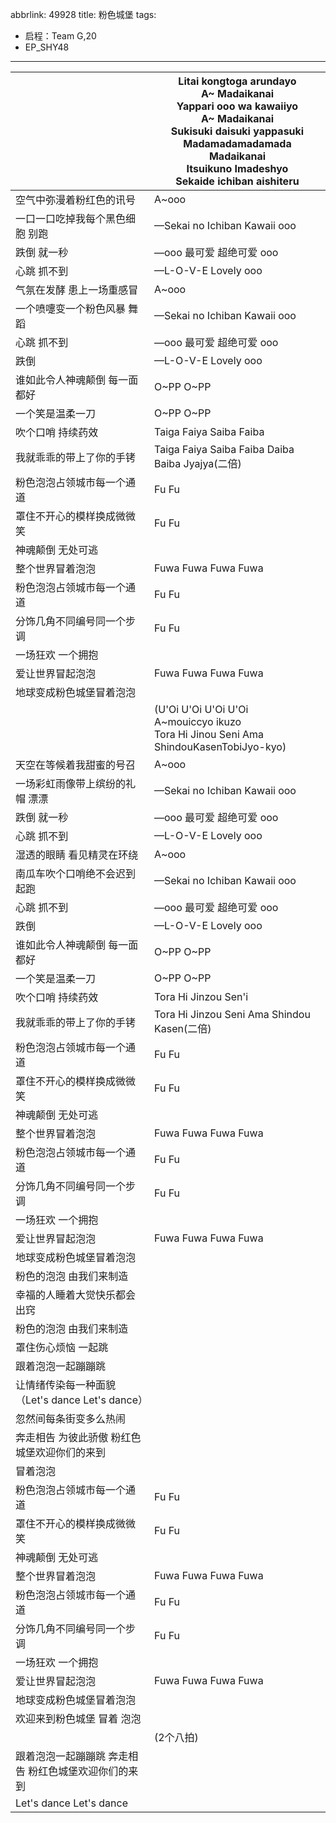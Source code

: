 abbrlink: 49928
title: 粉色城堡
tags:
  - 启程：Team G,20
  - EP_SHY48
---
|      |Litai kongtoga arundayo<br>A~ Madaikanai<br>Yappari ooo wa kawaiiyo<br>A~ Madaikanai<br>Sukisuki daisuki yappasuki<br>Madamadamadamada Madaikanai<br>Itsuikuno Imadeshyo<br>Sekaide ichiban aishiteru|
|--|--|
|空气中弥漫着粉红色的讯号|A~ooo|
|一口一口吃掉我每个黑色细胞 别跑|—Sekai no Ichiban Kawaii ooo|
|跌倒 就一秒 |—ooo 最可爱 超绝可爱 ooo|
|心跳 抓不到|—L-O-V-E Lovely ooo|
|气氛在发酵 患上一场重感冒|A~ooo|
|一个喷嚏变一个粉色风暴 舞蹈|—Sekai no Ichiban Kawaii ooo|
|心跳 抓不到 |—ooo 最可爱 超绝可爱 ooo|
|跌倒|—L-O-V-E Lovely ooo|
|谁如此令人神魂颠倒 每一面都好|O~PP O~PP|
|一个笑是温柔一刀|O~PP O~PP|
|吹个口哨 持续药效|Taiga Faiya Saiba Faiba|
|我就乖乖的带上了你的手铐|Taiga Faiya Saiba Faiba Daiba Baiba Jyajya(二倍)|
|粉色泡泡占领城市每一个通道|Fu Fu|
|罩住不开心的模样换成微微笑|Fu Fu|
|神魂颠倒 无处可逃|      |
|整个世界冒着泡泡|Fuwa Fuwa Fuwa Fuwa|
|粉色泡泡占领城市每一个通道|Fu Fu|
|分饰几角不同编号同一个步调|Fu Fu|
|一场狂欢 一个拥抱|      |
|爱让世界冒起泡泡|Fuwa Fuwa Fuwa Fuwa|
|地球变成粉色城堡冒着泡泡|      |
|      |(U'Oi U'Oi U'Oi U'Oi<br>A~mouiccyo ikuzo<br>Tora Hi Jinou Seni Ama ShindouKasenTobiJyo-kyo)|
|天空在等候着我甜蜜的号召|A~ooo|
|一场彩虹雨像带上缤纷的礼帽 漂漂|—Sekai no Ichiban Kawaii ooo|
|跌倒 就一秒 |—ooo 最可爱 超绝可爱 ooo|
|心跳 抓不到|—L-O-V-E Lovely ooo|
|湿透的眼睛 看见精灵在环绕|A~ooo|
|南瓜车吹个口哨绝不会迟到 起跑|—Sekai no Ichiban Kawaii ooo|
|心跳 抓不到 |—ooo 最可爱 超绝可爱 ooo|
|跌倒|—L-O-V-E Lovely ooo|
|谁如此令人神魂颠倒 每一面都好|O~PP O~PP|
|一个笑是温柔一刀|O~PP O~PP|
|吹个口哨 持续药效|Tora Hi Jinzou Sen'i|
|我就乖乖的带上了你的手铐|Tora Hi Jinzou Seni Ama Shindou Kasen(二倍)|
|粉色泡泡占领城市每一个通道|Fu Fu|
|罩住不开心的模样换成微微笑|Fu Fu|
|神魂颠倒 无处可逃|      |
|整个世界冒着泡泡|Fuwa Fuwa Fuwa Fuwa|
|粉色泡泡占领城市每一个通道|Fu Fu|
|分饰几角不同编号同一个步调|Fu Fu|
|一场狂欢 一个拥抱|      |
|爱让世界冒起泡泡|Fuwa Fuwa Fuwa Fuwa|
|地球变成粉色城堡冒着泡泡|      |
|粉色的泡泡 由我们来制造|      |
|幸福的人睡着大觉快乐都会出窍|      |
|粉色的泡泡 由我们来制造|      |
|罩住伤心烦恼 一起跳|      |
|跟着泡泡一起蹦蹦跳|      |
|让情绪传染每一种面貌（Let's dance Let's dance）|      |
|忽然间每条街变多么热闹|      |
|奔走相告 为彼此骄傲 粉红色城堡欢迎你们的来到|      |
|冒着泡泡|      |
|粉色泡泡占领城市每一个通道|Fu Fu|
|罩住不开心的模样换成微微笑|Fu Fu|
|神魂颠倒 无处可逃|      |
|整个世界冒着泡泡|Fuwa Fuwa Fuwa Fuwa|
|粉色泡泡占领城市每一个通道|Fu Fu|
|分饰几角不同编号同一个步调|Fu Fu|
|一场狂欢 一个拥抱|      |
|爱让世界冒起泡泡|Fuwa Fuwa Fuwa Fuwa|
|地球变成粉色城堡冒着泡泡|      |
|欢迎来到粉色城堡 冒着 泡泡|      |
|      |(2个八拍)|
|跟着泡泡一起蹦蹦跳 奔走相告 粉红色城堡欢迎你们的来到|      |
|Let's dance Let's dance|      |
